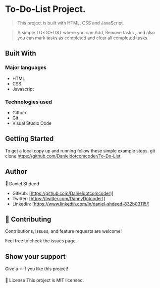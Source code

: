 # To-Do-List Project.

> This project is built with HTML, CSS and JavaScript.

> A simple TO-DO-LIST where you can Add, Remove tasks , and also you can mark tasks as completed and clear all completed tasks.

## Built With
### Major languages
- HTML
- CSS
- Javascript

### Technologies used
- Github
- Git
- Visual Studio Code


## Getting Started
To get a local copy up and running follow these simple example steps.
git clone   https://github.com/Danieldotcomcoder/To-Do-List


## Author
👤 Daniel Shdeed

- GitHub: [https://github.com/Danieldotcomcoder)]
- Twitter: [https://twitter.com/DannyDotcoder)]
- LinkedIn: [https://www.linkedin.com/in/daniel-shdeed-832b03115/]

## 🤝 Contributing
Contributions, issues, and feature requests are welcome!

Feel free to check the issues page.


## Show your support
Give a ⭐️ if you like this project!

📝 License
This project is MIT licensed.
